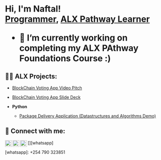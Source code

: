 <h1>Hi, I'm Naftal! <br/><a href="https://github.com/mansadotcom">Programmer</a>, <a href="https://www.alxafrica.com/join-pathway/">ALX Pathway Learner</a>

- 🔭 I’m currently working on completing my ALX PAthway Foundations Course :)

<h2>👨‍💻 ALX Projects:</h2>

  - [BlockChain Voting App Video Pitch](https://drive.google.com/file/d/16_JLOPvMhEnIMVppN21-uSPfgpOftl-q/view)

  - [BlockChain Voting App Slide Deck](https://docs.google.com/presentation/d/16yZu9Flu_p4cZbQl3B7szDsEwyNlW-94/edit?usp=drive_web&ouid=112690064311299080821&rtpof=true)

- <b>Python</b>
  - [Package Delivery Application (Datastructures and Algorithms Demo)](https://github.com/joshmadakor1/Package-Delivery-Pathfinding-Algorithm)

<h2> 🤳 Connect with me:</h2>

[<img align="left" alt="NaftalMusa | LinkedIn" width="22px" src="https://cdn.jsdelivr.net/npm/simple-icons@v3/icons/linkedin.svg" />][linkedin]
[<img align="left" alt="NaftalMusa | Instagram" width="22px" src="https://cdn.jsdelivr.net/npm/simple-icons@v3/icons/instagram.svg" />][instagram]
[<img align="left" alt="NaftalMusa | Whatsapp" width="22px" src="https://cdn.jsdelivr.net/npm/simple-icons@v3/icons/whatsapp.svg" />][whatsapp]

[linkedin]: https://linkedin.com/in/naftal-musa
[instagram]: https://www.instagram.com/musaa.a__/
[whatsapp]: +254 790 323851 

<!--
**mansadotcom/mansadotcom** is a ✨ _special_ ✨ repository because its `README.md` (this file) appears on your GitHub profile.

Here are some ideas to get you started:

- 🔭 I’m currently working on ...
- 🌱 I’m currently learning ...
- 👯 I’m looking to collaborate on ...
- 🤔 I’m looking for help with ...
- 💬 Ask me about ...
- 📫 How to reach me: ...
- 😄 Pronouns: ...
- ⚡ Fun fact: ...
-->
